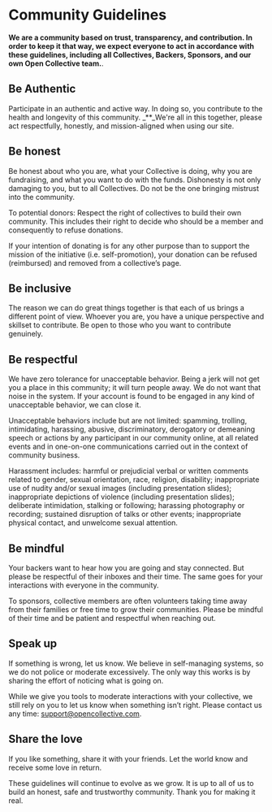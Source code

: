 # Community Guidelines

**We are a community based on trust, transparency, and contribution. In order to keep it that way, we expect everyone to act in accordance with these guidelines, including all Collectives, Backers, Sponsors, and our own Open Collective team.**.

## **Be Authentic**

Participate in an authentic and active way. In doing so, you contribute to the health and longevity of this community. _\*\*_We're all in this together, please act respectfully, honestly, and mission-aligned when using our site.

## **Be honest**

Be honest about who you are, what your Collective is doing, why you are fundraising, and what you want to do with the funds. Dishonesty is not only damaging to you, but to all Collectives. Do not be the one bringing mistrust into the community.

To potential donors: Respect the right of collectives to build their own community. This includes their right to decide who should be a member and consequently to refuse donations.

If your intention of donating is for any other purpose than to support the mission of the initiative \(i.e. self-promotion\), your donation can be refused \(reimbursed\) and removed from a collective’s page.

## **Be inclusive**

The reason we can do great things together is that each of us brings a different point of view. Whoever you are, you have a unique perspective and skillset to contribute. Be open to those who you want to contribute genuinely.

## **Be respectful**

We have zero tolerance for unacceptable behavior. Being a jerk will not get you a place in this community; it will turn people away. We do not want that noise in the system. If your account is found to be engaged in any kind of unacceptable behavior, we can close it.

Unacceptable behaviors include but are not limited: spamming, trolling, intimidating, harassing, abusive, discriminatory, derogatory or demeaning speech or actions by any participant in our community online, at all related events and in one-on-one communications carried out in the context of community business.

Harassment includes: harmful or prejudicial verbal or written comments related to gender, sexual orientation, race, religion, disability; inappropriate use of nudity and/or sexual images \(including presentation slides\); inappropriate depictions of violence \(including presentation slides\); deliberate intimidation, stalking or following; harassing photography or recording; sustained disruption of talks or other events; inappropriate physical contact, and unwelcome sexual attention.

## **Be mindful**

Your backers want to hear how you are going and stay connected. But please be respectful of their inboxes and their time. The same goes for your interactions with everyone in the community.

To sponsors, collective members are often volunteers taking time away from their families or free time to grow their communities. Please be mindful of their time and be patient and respectful when reaching out.

## Speak up

If something is wrong, let us know. We believe in self-managing systems, so we do not police or moderate excessively. The only way this works is by sharing the effort of noticing what is going on.

While we give you tools to moderate interactions with your collective, we still rely on you to let us know when something isn’t right. Please contact us any time: [support@opencollective.com](mailto:support@opencollective.com).

## **Share the love**

If you like something, share it with your friends. Let the world know and receive some love in return.

These guidelines will continue to evolve as we grow. It is up to all of us to build an honest, safe and trustworthy community. Thank you for making it real.

